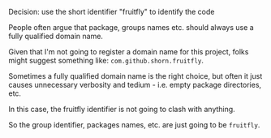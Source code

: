 Decision: use the short identifier "fruitfly" to identify the code

People often argue that package, groups names etc. should always use a fully
qualified domain name.

Given that I'm not going to register a domain name for this project, folks might
suggest something like: `com.github.shorn.fruitfly`.

Sometimes a fully qualified domain name is the right choice, but often it just
causes unnecessary verbosity and tedium - i.e. empty package directories, 
etc.

In this case, the fruitfly identifier is not going to clash with anything. 

So the group identifier, packages names, etc. are just going to be `fruitfly`. 
